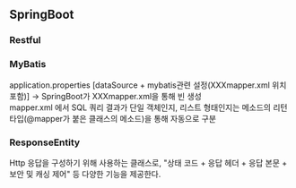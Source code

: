SpringBoot
-------------------
### Restful

### MyBatis
application.properties [dataSource + mybatis관련 설정(XXXmapper.xml 위치 포함)] -> SpringBoot가 XXXmapper.xml을 통해 빈 생성 <br>
mapper.xml 에서 SQL 쿼리 결과가 단일 객체인지, 리스트 형태인지는 메소드의 리턴 타입(@mapper가 붙은 클래스의 메소드)을 통해 자동으로 구분

### ResponseEntity<T>
Http 응답을 구성하기 위해 사용하는 클래스로, "상태 코드  + 응답 헤더 + 응답 본문 + 보안 및 캐싱 제어" 등 다양한 기능을 제공한다.
